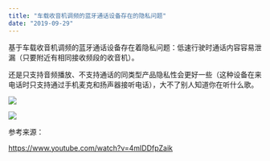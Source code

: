 ```yaml
---
title: "车载收音机调频的蓝牙通话设备存在的隐私问题"
date: "2019-09-29"
---
```


基于车载收音机调频的蓝牙通话设备存在着隐私问题：低速行驶时通话内容容易泄漏（只要附近有相同接收频段的收音机）。

还是只支持音频播放、不支持通话的同类型产品隐私性会更好一些（这种设备在来电话时只支持通过手机麦克和扬声器接听电话），大不了别人知道你在听什么歌。

![](https://goooooouwa.files.wordpress.com/2020/04/efnznazu4aalxad.jpeg?w=1024)

![](https://goooooouwa.files.wordpress.com/2020/04/efnznazu4aiyovt.jpeg?w=1024)

参考来源：

https://www.youtube.com/watch?v=4mIDDfpZaik
